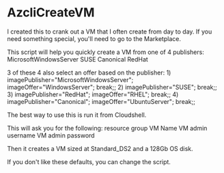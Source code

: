 # AzcliCreateVM

I created this to crank out a VM that I often create from day to day. 
If you need something special, you'll need to go to the Marketplace.

This script will help you quickly create a VM from one of 4 publishers: 
MicrosoftWindowsServer
SUSE
Canonical
RedHat

3 of these 4 also select an offer based on the publisher: 
    1) imagePublisher="MicrosoftWindowsServer"; imageOffer="WindowsServer"; break;;
    2) imagePublisher="SUSE"; break;;
    3) imagePublisher="RedHat"; imageOffer="RHEL"; break;;
    4) imagePublisher="Canonical"; imageOffer="UbuntuServer"; break;;
    
The best way to use this is run it from Cloudshell. 

This will ask you for the following: 
resource group
VM Name
VM admin username
VM admin password

Then it creates a VM sized at Standard_DS2 and a 128Gb OS disk. 
 
 If you don't like these defaults, you can change the script. 

